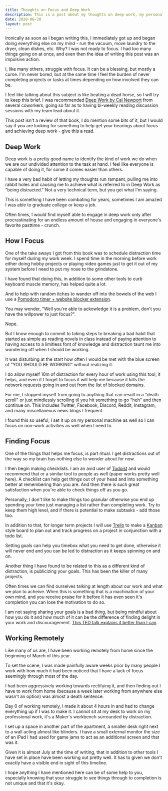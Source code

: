```yaml
---
title: Thoughts on Focus and Deep Work
description: This is a post about my thoughts on deep work, my personal struggles with focus, and how I am working to overcome it so as to help others in a similar situation especially given the current circumstances of the world in 2020.
date: 2020-06-28
layout: post
---
```


Ironically as soon as I began writing this, I immediately got up and began doing everything else on my mind - run the vacuum, move laundry to the dryer, clean dishes, etc. Why? I was not ready to focus. I had too many things going on at once, and even then the idea of writing this post was an impulsive action.

I, like many others, struggle with focus. It can be a blessing, but mostly a curse. I'm never bored, but at the same time I feel the burden of never completing projects or tasks at times depending on how involved they can be.

I feel like talking about this subject is like beating a dead horse, so I will try to keep this brief. I was recommended [Deep Work by Cal Newport](https://www.calnewport.com/books/deep-work/) from several coworkers, going so far as to having bi-weekly reading discussion sessions with my team lead about it. 

This post isn't a review of that book, I do mention some bits of it, but I would say if you are looking for something to help get your bearings about focus and achieving deep work - give this a read.

## Deep Work

Deep work is a pretty good name to identify the kind of work we do when we are our undivided attention to the task at hand. I feel like everyone is capable of doing it, for some it comes easier than others.

I have a very bad habit of letting my thoughts run rampant, pulling me into rabbit holes and causing me to achieve what is referred to in Deep Work as "being distracted." Not a very technical term, but you get what I'm saying.

This is something I have been combating for years, sometimes I am amazed I was able to graduate college or keep a job.

Often times, I would find myself able to engage in deep work only after procrastinating for an endless amount of house and engaging in everyone's favorite pasttime - crunch.

## How I Focus

One of the take aways I got from this book was to schedule distraction time for myself during my work week. I spend time in the morning before work either doing hobby projects or playing video games just to get it out of my system before I need to put my nose to the grindstone.

I have found that doing this, in addition to some other tools to curb keyboard muscle memory, has helped quite a lot. 

And to help with random itches to wander off into the bowels of the web I use a [Pomodoro timer + website blocker extension](https://chrome.google.com/webstore/detail/focusme-a-pomodoro-timer/koebbleaefghpjjmghelhjboilcmfpad?hl=en).

You may wonder, "Well you're able to ackowledge it is a problem, don't you have the willpower to just focus?". 

Nope. 

But I know enough to commit to taking steps to breaking a bad habit that started as simple as reading novels in class instead of paying attention to having access to a limitless font of knowledge and distraction taunt me into wandering off when I should be working.

It was disturbing at the start how often I would be met with the blue screen of "YOU SHOULD BE WORKING" without realizing it.

I do allow myself 10m of distraction for every hour of work using this tool, it helps, and even if I forget to focus it will help me because it kills the network requests going in and out from the list of blocked domains.

For me, I stopped myself from going to anything that can result in a "death scroll" or just mindlessly scrolling til you hit something to go "heh" and then continue on. This includes Twitter, Facebook, Discord, Reddit, Instagram, and many miscellaneous news blogs I frequent.

I found this so useful, I set it up on my personal machine as well so I can focus on non-work activities as well when I need to.

## Finding Focus

One of the things that helps me focus, is part ritual. I get distractions out of the way so my brain has nothing else to wonder about for now.

I then begin making checklists. I am an avid user of [Todoist](https://todoist.com) and would recommend that or a similar tool to people as well (paper works pretty well here). A checklist can help get things out of your head and into something better at remembering than you are. And then there is such great satisfaction when you're able to check things off as you go.

Personally, I don't like to make things too granular otherwise you end up spending your time just managing a list rather than completing work. Try to keep them high level, and if there is potential to make subtasks - add those too.

In addition to that, for longer term projects I will use [Trello](https://trello.com/) to make a [Kanban](https://en.wikipedia.org/wiki/Kanban) style board to plan out and track progress on a project in conjunction with a todo list.

Setting goals can help you timebox what you need to get done, otherwise it will never end and you can be led to distraction as it keeps spinning on and on.

Another thing I have found to be related to this as a different kind of distraction, is publicizing your goals. This has been the killer of many projects.

Often times we can find ourselves talking at length about our work and what we plan to acheive. When this is something that is a machination of your own mind, and you receive praise for it before it has even seen it's completion you can lose the motivation to do so.

I am not saying sharing your goals is a bad thing, but being mindful about how you do it and how much of it can be the difference of finding delight in your work and discouragement. [This TED talk explains it better than I can](https://www.ted.com/talks/derek_sivers_keep_your_goals_to_yourself/discussion).

## Working Remotely

Like many of us are, I have been working remotely from home since the beginning of March of this year.

To set the scene, I was made painfully aware weeks prior by many people I work with how much it had been noticed that I have a lack of focus seemingly through most of the day. 

I had been aggressively working towards rectifying it, and then finding out I have to work from home (because a week later working from anywhere else wasn't an option) was almost a death sentence.

Day 0 of working remotely, I made it about 4 hours in and had to change everything up if I was to make it. I cannot sit at my desk to work on my professional work, it's a Maker's workbench surrounded by distraction.

I set up a space in another part of the apartment, a smaller desk right next to a wall acting almost like blinders. I have a small external monitor the size of an iPad I had used for game jams to act as an additional screen and that was it.

Given it is almost July at the time of writing, that in addition to other tools I have set in place have been working out pretty well. It has to given we don't exactly have a visible end in sight of this timeline.

I hope anything I have mentioned here can be of some help to you, especially knowing that your struggle to see things through to completion is not unique and that it's okay.